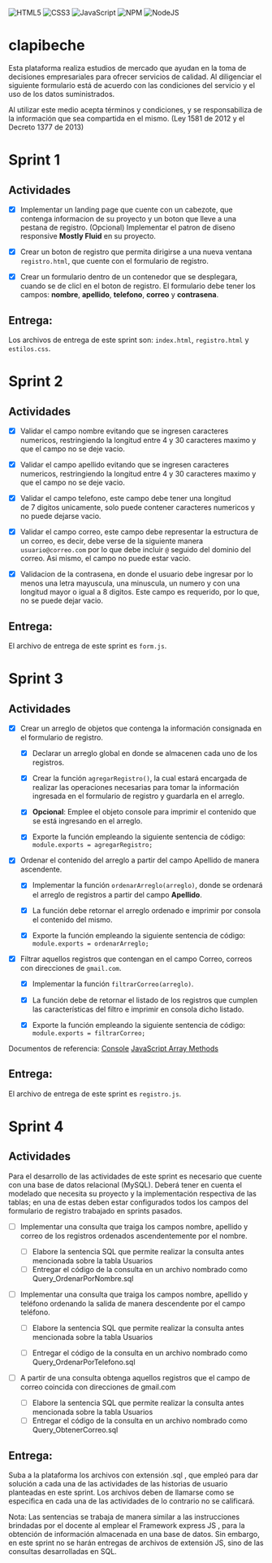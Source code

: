 ![HTML5](https://img.shields.io/badge/html5-%23E34F26.svg?style=for-the-badge&logo=html5&logoColor=white) 
![CSS3](https://img.shields.io/badge/css3-%231572B6.svg?style=for-the-badge&logo=css3&logoColor=white) 
![JavaScript](https://img.shields.io/badge/javascript-%23323330.svg?style=for-the-badge&logo=javascript&logoColor=%23F7DF1E)
![NPM](https://img.shields.io/badge/NPM-%23000000.svg?style=for-the-badge&logo=npm&logoColor=white)
![NodeJS](https://img.shields.io/badge/node.js-6DA55F?style=for-the-badge&logo=node.js&logoColor=white)



# clapibeche

Esta plataforma realiza estudios de mercado que ayudan en la toma de
decisiones empresariales para ofrecer servicios de calidad.
Al diligenciar el siguiente formulario está de acuerdo con las
condiciones del servicio y el uso de los datos suministrados.

Al utilizar este medio acepta términos y condiciones, y se
responsabiliza de la información que sea compartida en el mismo.
(Ley 1581 de 2012 y el Decreto 1377 de 2013)

# Sprint 1

## Actividades

- [x] Implementar un landing page que cuente con un cabezote, que contenga 
informacion de su proyecto y un boton que lleve a una pestana de registro. 
(Opcional) Implementar el patron de diseno responsive **Mostly Fluid** en 
su proyecto.

- [x] Crear un boton de registro que permita dirigirse a una nueva ventana 
`registro.html`, que cuente con el formulario de registro.

- [x] Crear un formulario dentro de un contenedor que se desplegara, cuando 
se de clicl en el boton de registro.  El formulario debe tener los 
campos: **nombre**, **apellido**, **telefono**, **correo** y **contrasena**.

## Entrega:

Los archivos de entrega de este sprint son: `index.html`, `registro.html` y `estilos.css`.

# Sprint 2

## Actividades

- [x] Validar el campo nombre evitando que se ingresen caracteres 
numericos, restringiendo la longitud entre 4 y 30 caracteres 
maximo y que el campo no se deje vacio.

- [x] Validar el campo apellido evitando que se ingresen caracteres 
numericos, restringiendo la longitud entre 4 y 30 caracteres 
maximo y que el campo no se  deje vacio.

- [x] Validar el campo telefono, este campo debe tener una longitud  
de 7 digitos unicamente, solo puede contener caracteres numericos y 
no puede dejarse vacio.

- [x] Validar el campo correo, este campo debe representar la estructura 
de un correo, es decir, debe verse de la siguiente manera `usuario@correo.com` 
por lo que debe incluir `@` seguido del dominio del correo. Asi mismo, 
el campo no puede estar vacio.

- [x] Validacion de la contrasena, en donde el usuario debe ingresar por 
lo menos una letra mayuscula, una minuscula, un numero y con una 
longitud mayor o igual a 8 digitos. Este campo es requerido, por lo 
que, no se puede dejar vacio.

## Entrega:

El archivo de entrega de este sprint es `form.js`.


# Sprint 3

## Actividades

- [x] Crear un arreglo de objetos que contenga la información 
consignada en el formulario de registro.

   - [x] Declarar un arreglo global en donde se almacenen cada uno de los 
   registros. 

   - [x] Crear la función `agregarRegistro()`, la cual estará encargada de 
     realizar las operaciones necesarias para tomar la información ingresada 
     en el formulario de registro y guardarla en el arreglo.

   - [x] **Opcional**: Emplee el objeto console para imprimir el contenido que se 
     está ingresando en el arreglo.

   - [x] Exporte la función empleando la siguiente sentencia de código:
   `module.exports = agregarRegistro;`

- [x] Ordenar el contenido del arreglo a partir del campo Apellido de 
manera ascendente.

   - [x] Implementar la función `ordenarArreglo(arreglo)`, donde se ordenará 
   el arreglo de registros a partir del campo **Apellido**.

   - [x] La función debe retornar el arreglo ordenado e imprimir por consola 
   el contenido del mismo.

   - [x] Exporte la función empleando la siguiente sentencia de código:
   `module.exports = ordenarArreglo;`

- [x] Filtrar aquellos registros que contengan en el campo Correo,
correos con direcciones de `gmail.com`.

   - [x] Implementar la función `filtrarCorreo(arreglo)`.

   - [x] La función debe de retornar el listado de los registros que cumplen 
   las características del filtro e imprimir en consola dicho listado.

   - [x] Exporte la función empleando la siguiente sentencia de código:
   `module.exports = filtrarCorreo;`

Documentos de referencia: 
[Console](https://developer.mozilla.org/es/docs/Web/API/Console)
[JavaScript Array Methods](https://www.w3schools.com/js/js_array_methods.asp)


## Entrega:

El archivo de entrega de este sprint es `registro.js`.


# Sprint 4

## Actividades

Para el desarrollo de las actividades de este sprint es necesario que cuente con una base de datos
relacional (MySQL). Deberá tener en cuenta el modelado que necesita su proyecto y
la implementación respectiva de las tablas; en una de estas deben estar configurados todos los
campos del formulario de registro trabajado en sprints pasados.

- [  ] Implementar una consulta que traiga los campos nombre, apellido y correo de
los registros ordenados ascendentemente por el nombre.

   - [  ] Elabore la sentencia SQL que permite realizar la consulta antes mencionada sobre la tabla Usuarios
   - [  ] Entregar el código de la consulta en un archivo nombrado como Query_OrdenarPorNombre.sql

- [  ] Implementar una consulta que traiga los campos nombre, apellido y teléfono
ordenando la salida de manera descendente por el campo teléfono.

   - [  ] Elabore la sentencia SQL que permite realizar la consulta antes mencionada sobre la tabla Usuarios
   - [  ] Entregar el código de la consulta en un archivo nombrado como Query_OrdenarPorTelefono.sql


- [  ] A partir de una consulta obtenga aquellos registros que el campo de
correo coincida con direcciones de gmail.com

   - [  ] Elabore la sentencia SQL que permite realizar la consulta antes mencionada sobre la tabla Usuarios
   - [  ] Entregar el código de la consulta en un archivo nombrado como Query_ObtenerCorreo.sql

## Entrega:

Suba a la plataforma los archivos con extensión .sql , que empleó para dar solución a cada una de las
actividades de las historias de usuario planteadas en este sprint. Los archivos deben de llamarse como
se especifica en cada una de las actividades de lo contrario no se calificará.

Nota: Las sentencias se trabaja de manera similar a las instrucciones brindadas por el docente al
emplear el Framework express JS , para la obtención de información almacenada en una base de
datos. Sin embargo, en este sprint no se harán entregas de archivos de extensión JS, sino de las
consultas desarrolladas en SQL.
